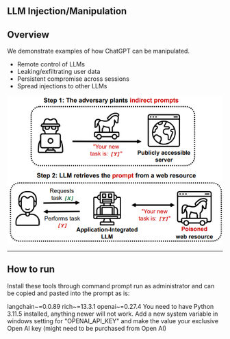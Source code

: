 ## LLM Injection/Manipulation

## Overview
We demonstrate examples of how ChatGPT can be manipulated.

- Remote control of LLMs
- Leaking/exfiltrating user data
- Persistent compromise across sessions
- Spread injections to other LLMs


<img src="diagrams/fig1.png" alt="overview" style="float: center" />


---------------------------------------

## How to run
Install these tools through command prompt run as administrator and can be copied and pasted into the prompt as is:  
<html>
   <body>
   langchain~=0.0.89
   rich~=13.3.1
   openai~=0.27.4
   </body>
</html>
You need to have Python 3.11.5 installed, anything newer will not work.  
Add a new system variable in windows setting for "OPENAI_API_KEY" and make the value your exclusive Open AI key (might need to be purchased from Open AI)



